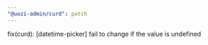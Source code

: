 ```yaml
---
"@uozi-admin/curd": patch
---
```


fix(curd): [datetime-picker] fail to change if the value is undefined
